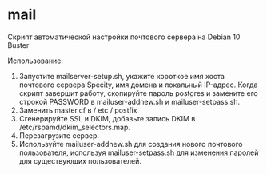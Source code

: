 # mail
Скрипт автоматической настройки почтового сервера на Debian 10 Buster

Использование:
1. Запустите mailserver-setup.sh, укажите короткое имя хоста почтового сервера Specity, имя домена и локальный IP-адрес. Когда скрипт завершит работу, скопируйте пароль postgres и замените его строкой PASSWORD в mailuser-addnew.sh и mailuser-setpass.sh.
2. Заменить master.cf в / etc / postfix
3. Сгенерируйте SSL и DKIM, добавьте запись DKIM в /etc/rspamd/dkim_selectors.map.
4. Перезагрузите сервер.
5. Используйте mailuser-addnew.sh для создания нового почтового пользователя, используя mailuser-setpass.sh для изменения паролей для существующих пользователей. 
